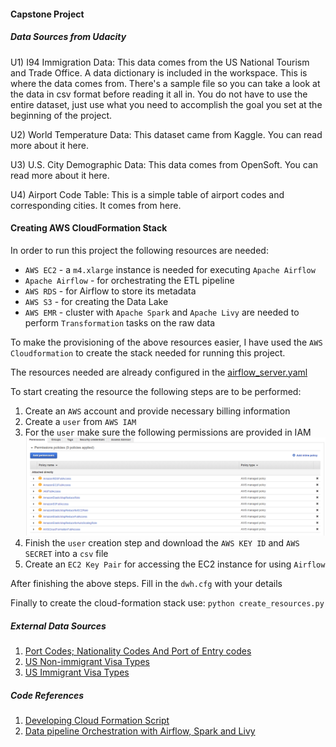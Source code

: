 #### Capstone Project

##### Data Sources from Udacity
U1) I94 Immigration Data: This data comes from the US National Tourism and Trade Office. A data dictionary is included in the workspace. This is where the data comes from. There's a sample file so you can take a look at the data in csv format before reading it all in. You do not have to use the entire dataset, just use what you need to accomplish the goal you set at the beginning of the project.

U2) World Temperature Data: This dataset came from Kaggle. You can read more about it here.

U3) U.S. City Demographic Data: This data comes from OpenSoft. You can read more about it here.

U4) Airport Code Table: This is a simple table of airport codes and corresponding cities. It comes from here.

#### Creating AWS CloudFormation Stack

In order to run this project the following resources are needed:
- `AWS EC2` - a `m4.xlarge` instance is needed for executing `Apache Airflow`
- `Apache Airflow` - for orchestrating the ETL pipeline
- `AWS RDS` - for Airflow to store its metadata
- `AWS S3` - for creating the Data Lake
- `AWS EMR` - cluster with `Apache Spark` and `Apache Livy` are needed to perform `Transformation` tasks on the raw data

To make the provisioning of the above resources easier, I have used the `AWS Cloudformation` to create
the stack needed for running this project.

The resources needed are already configured in the [airflow_server.yaml](./airflow_server.yaml)

To start creating the resource the following steps are to be performed:
1) Create an `AWS` account and provide necessary billing information
2) Create a `user` from `AWS IAM`
3) For the `user` make sure the following permissions are provided in IAM
![Permissions](./AWS_Help/permissions.PNG)
4) Finish the `user` creation step and  download the `AWS KEY ID` and `AWS SECRET` into a `csv` file
5) Create an `EC2 Key Pair` for accessing the EC2 instance for using `Airflow`

After finishing the above steps. Fill in the `dwh.cfg` with your details

Finally to create the cloud-formation stack use: `python create_resources.py`


##### External Data Sources
1) [Port Codes; Nationality Codes And Port of Entry codes](https://fam.state.gov/fam/09FAM/09FAM010205.html)
2) [US Non-immigrant Visa Types](https://www.dhs.gov/immigration-statistics/nonimmigrant/NonimmigrantCOA)
3) [US Immigrant Visa Types](https://en.m.wikipedia.org/wiki/Visa_policy_of_the_United_States#Classes_of_visas)

##### Code References
1) [Developing Cloud Formation Script](https://github.com/aws-samples/aws-concurrent-data-orchestration-pipeline-emr-livy.git)
2) [Data pipeline Orchestration with Airflow, Spark and Livy](https://aws.amazon.com/blogs/big-data/build-a-concurrent-data-orchestration-pipeline-using-amazon-emr-and-apache-livy/)